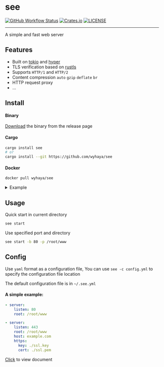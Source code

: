 
# see

[![GitHub Workflow Status](https://img.shields.io/github/workflow/status/wyhaya/see/Build?style=flat-square)](https://github.com/wyhaya/see/actions)
[![Crates.io](https://img.shields.io/crates/v/see.svg?style=flat-square)](https://crates.io/crates/see)
[![LICENSE](https://img.shields.io/crates/l/see.svg?style=flat-square)](https://github.com/wyhaya/see/blob/master/LICENSE)

---

A simple and fast web server

## Features

* Built on [tokio](https://github.com/tokio-rs/tokio) and [hyper](https://github.com/hyperium/hyper)
* TLS verification based on [rustls](https://github.com/ctz/rustls)
* Supports `HTTP/1` and `HTTP/2`
* Content compression `auto` `gzip` `deflate` `br`
* HTTP request proxy
* ...

## Install

#### Binary

[Download](https://github.com/wyhaya/see/releases) the binary from the release page

#### Cargo

```bash
cargo install see
# or
cargo install --git https://github.com/wyhaya/see
```

#### Docker

```bash
docker pull wyhaya/see
```

<details>
    <summary>Example</summary>

---
Add the following to `config.yml`

```yml
- server:
    listen: 80
    echo: Hello world
```

```
mkdir see && vim see/config.yml
```

Run container

```bash
docker run -idt --name see -p 80:80 -p 443:443 -v '$PWD'/see:/ wyhaya/see
```

Open [localhost](http://127.0.0.1) and you should see `hello world`

</details>

## Usage

Quick start in current directory

```bash
see start
```

Use specified port and directory

```bash
see start -b 80 -p /root/www
```

## Config

Use `yaml` format as a configuration file, You can use `see -c config.yml` to specify the configuration file location

The default configuration file is in `~/.see.yml`

#### A simple example: 

```yaml
- server:
    listen: 80
    root: /root/www

- server:
    listen: 443
    root: /root/www
    host: example.com
    https:
      key: ./ssl.key
      cert: ./ssl.pem
```

[Click](./docs/config.md) to view document
